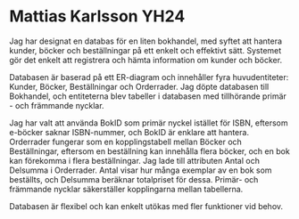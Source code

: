 # Mattias Karlsson YH24
Jag har designat en databas för en liten bokhandel, med syftet att hantera kunder, böcker och beställningar på ett enkelt och effektivt sätt. Systemet gör det enkelt att registrera och hämta information om kunder och böcker.

Databasen är baserad på ett ER-diagram och innehåller fyra huvudentiteter: Kunder, Böcker, Beställningar och Orderrader. Jag döpte databasen till Bokhandel, och entiteterna blev tabeller i databasen med tillhörande primär - och främmande nycklar.

Jag har valt att använda BokID som primär nyckel istället för ISBN, eftersom e-böcker saknar ISBN-nummer, och BokID är enklare att hantera. Orderrader fungerar som en kopplingstabell mellan Böcker och Beställningar, eftersom en beställning kan innehålla flera böcker, och en bok kan förekomma i flera beställningar. Jag lade till attributen Antal och Delsumma i Orderrader. Antal visar hur många exemplar av en bok som beställts, och Delsumma beräknar totalpriset för dessa. Primär- och främmande nycklar säkerställer kopplingarna mellan tabellerna.

Databasen är flexibel och kan enkelt utökas med fler funktioner vid behov.
